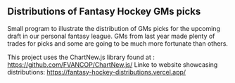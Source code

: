 ## Distributions of Fantasy Hockey GMs picks

Small program to illustrate the distribution of GMs picks for the upcoming draft in our personal fantasy league.
GMs from last year made plenty of trades for picks and some are going to be much more fortunate than others.  

This project uses the ChartNew.js library found at : https://github.com/FVANCOP/ChartNew.js/
Linke to website showcasing distributions:
https://fantasy-hockey-distributions.vercel.app/
